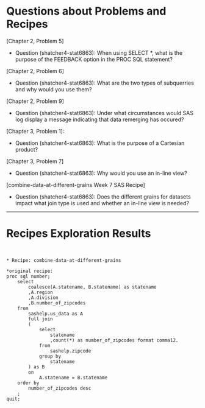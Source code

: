 
# Questions about Problems and Recipes



[Chapter 2, Problem 5]
- Question (shatcher4-stat6863): When using SELECT *, what is the purpose of the FEEDBACK option in the PROC SQL statement?



[Chapter 2, Problem 6]
- Question (shatcher4-stat6863): What are the two types of subquerries and why would you use them?



[Chapter 2, Problem 9]
- Question (shatcher4-stat6863): Under what circumstances would SAS log display a message indicating that data remerging has occured?



[Chapter 3, Problem 1]: 
- Question (shatcher4-stat6863): What is the purpose of a Cartesian product?



[Chapter 3, Problem 7]
- Question (shatcher4-stat6863): Why would you use an in-line view?



[combine-data-at-different-grains Week 7 SAS Recipe]
- Question (shatcher4-stat6863): Does the different grains for datasets impact what join type is used and whether an in-line view is needed?



***



# Recipes Exploration Results



```


* Recipe: combine-data-at-different-grains

*original recipe:
proc sql number;
    select
        coalesce(A.statename, B.statename) as statename
        ,A.region
        ,A.division
        ,B.number_of_zipcodes
    from
        sashelp.us_data as A
        full join
        (
            select
                statename
                ,count(*) as number_of_zipcodes format comma12.
            from
                sashelp.zipcode
            group by
                statename
        ) as B
        on
            A.statename = B.statename
    order by
        number_of_zipcodes desc
    ;
quit;



```
